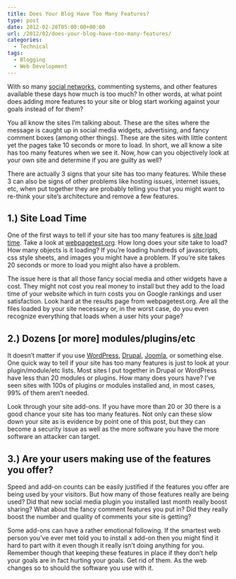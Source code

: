 ```yaml
---
title: Does Your Blog Have Too Many Features?
type: post
date: 2012-02-28T05:00:00+00:00
url: /2012/02/does-your-blog-have-too-many-features/
categories:
  - Technical
tags:
  - Blogging
  - Web Development
---
```


With so many [social networks][1], commenting systems, and other features available these days how much is too much? In other words, at what point does adding more features to your site or blog start working against your goals instead of for them?

You all know the sites I’m talking about. These are the sites where the message is caught up in social media widgets, advertising, and fancy comment boxes (among other things). These are the sites with little content yet the pages take 10 seconds or more to load. In short, we all know a site has too many features when we see it. Now, how can you objectively look at your own site and determine if you are guilty as well?

There are actually 3 signs that your site has too many features. While these 3 can also be signs of other problems like hosting issues, internet issues, etc, when put together they are probably telling you that you might want to re-think your site’s architecture and remove a few features.

## 1.) Site Load Time

One of the first ways to tell if your site has too many features is [site load time][2]. Take a look at [webpagetest.org](http://webpagetest.org "Webpagetest.org"). How long does your site take to load? How many objects is it loading? If you’re loading hundreds of javascripts, css style sheets, and images you might have a problem. If you’re site takes 20 seconds or more to load you might also have a problem.

The issue here is that all those fancy social media and other widgets have a cost. They might not cost you real money to install but they add to the load time of your website which in turn costs you on Google rankings and user satisfaction. Look hard at the results page from webpagetest.org. Are all the files loaded by your site necessary or, in the worst case, do you even recognize everything that loads when a user hits your page?

## 2.) Dozens [or more] modules/plugins/etc

It doesn’t matter if you use [WordPress](http://wordpress.org "WordPress.org"), [Drupal](http://drupal.org "Drupal"), [Joomla](http://joomla.org "Joomla"), or something else. One quick way to tell if your site has too many features is just to look at your plugin/module/etc lists. Most sites I put together in Drupal or WordPress have less than 20 modules or plugins. How many does yours have? I’ve seen sites with 100s of plugins or modules installed and, in most cases, 99% of them aren’t needed.

Look through your site add-ons. If you have more than 20 or 30 there is a good chance your site has too many features. Not only can these slow down your site as is evidence by point one of this post, but they can become a security issue as well as the more software you have the more software an attacker can target.

## 3.) Are your users making use of the features you offer?

Speed and add-on counts can be easily justified if the features you offer are being used by your visitors. But how many of those features really are being used? Did that new social media plugin you installed last month really boost sharing? What about the fancy comment features you put in? Did they really boost the number and quality of comments your site is getting?

Some add-ons can have a rather emotional following. If the smartest web person you’ve ever met told you to install x add-on then you might find it hard to part with it even though it really isn’t doing anything for you. Remember though that keeping these features in place if they don’t help your goals are in fact hurting your goals. Get rid of them. As the web changes so to should the software you use with it.

 [1]: /2012/02/how-many-social-networks-should-you-publish-your-blog-on/
 [2]: /2011/09/3-speedometers-for-your-website/